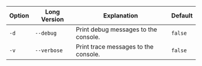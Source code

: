 | Option | Long Version | Explanation                          | Default |
|--------|--------------|--------------------------------------|---------|
| `-d`   | `--debug`    | Print debug messages to the console. | `false` |
| `-v`   | `--verbose`  | Print trace messages to the console. | `false` |
